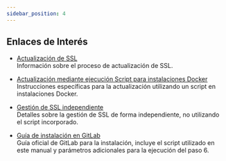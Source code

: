 ```yaml
---
sidebar_position: 4
---
```

## Enlaces de Interés

- [Actualización de SSL](https://gitlab.com/b.mendoza/facturadorpro3/snippets/1955372)  
  Información sobre el proceso de actualización de SSL.

- [Actualización mediante ejecución Script para instalaciones Docker](https://gitlab.com/b.mendoza/facturadorpro3/-/wikis/Script-Update-Docker)  
  Instrucciones específicas para la actualización utilizando un script en instalaciones Docker.

- [Gestión de SSL independiente](https://docs.google.com/document/d/1D87YJ9fq9yHiAauu6SGVugiC3m_i42DrFUt6VKYXuDI/edit?usp=sharing)  
  Detalles sobre la gestión de SSL de forma independiente, no utilizando el script incorporado.

- [Guía de instalación en GitLab](https://gitlab.com/b.mendoza/facturadorpro3/snippets/1971490)  
  Guía oficial de GitLab para la instalación, incluye el script utilizado en este manual y parámetros adicionales para la ejecución del paso 6.
